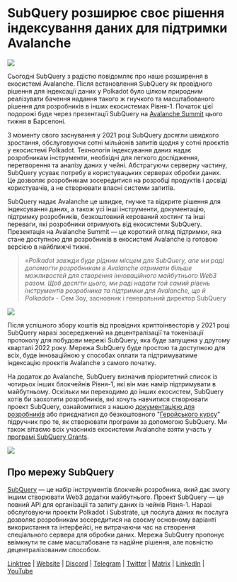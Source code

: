 # SubQuery розширює своє рішення індексування даних для підтримки Avalanche

![](https://miro.medium.com/max/1400/1*TzciSe7GYLJs_2d9BoXXXQ.png)

Сьогодні SubQuery з радістю повідомляє про наше розширення в екосистемі Avalanche. Після встановлення SubQuery як провідного рішення для індексації даних у Polkadot було цілком природним реалізувати бачення надання такого ж гнучкого та масштабованого рішення для розробників в інших екосистемах Рівня-1. Початок цієї подорожі буде через презентації SubQuery на [Avalanche Summit](https://www.avalanchesummit.com/agenda) цього тижня в Барселоні.

З моменту свого заснування у 2021 році SubQuery досягли швидкого зростання, обслуговуючи сотні мільйонів запитів щодня у сотні проєктів у екосистемі Polkadot. Технологія індексування даних надає розробникам інструменти, необхідні для легкого дослідження, перетворення та аналізу даних у чейні. Абстрагуючи серверну частину, SubQuery усуває потребу в користувацьких серверах обробки даних. Це дозволяє розробникам зосередитися на розробці продуктів і досвіді користувачів, а не створювати власні системи запитів.

SubQuery надає Avalanche це швидке, гнучке та відкрите рішення для індексування даних, а також усі інші інструменти, документацію, підтримку розробників, безкоштовний керований хостинг та інші переваги, які розробники отримують від екосистеми SubQuery. Презентація на Avalanche Summit — це короткий огляд підтримки, яка стане доступною для розробників в екосистемі Avalanche із готовою версією в найближчі тижні.

> _«Polkadot завжди буде рідним місцем для SubQuery, але ми раді допомогти розробникам в Avalanche отримати більше можливостей для створення інноваційного майбутнього Web3 разом. Щоб досягти цього, ми раді надати той самий рівень інструментів розробника та підтримки для Avalanche, що й Polkadot»_ - Сем Зоу, засновник і генеральний директор SubQuery

![](https://miro.medium.com/max/1400/0*F6j717yuckn37cNe)

Після успішного збору коштів від провідних криптоінвесторів у 2021 році SubQuery наразі зосереджений на децентралізації та токенізації протоколу для побудови мережі SubQuery, яка буде запущена у другому кварталі 2022 року. Мережа SubQuery буде простою та доступною для всіх, буде інноваційною у способах оплати та підтримуватиме індексацію проєктів Avalanche з самого початку.

На додаток до Avalanche, SubQuery визначив пріоритетний список із чотирьох інших блокчейнів Рівня-1, які він має намір підтримувати в майбутньому. Оскільки ми переходимо до інших екосистем, SubQuery хотів би заохотити розробників, які хочуть навчитися створювати проект SubQuery, ознайомитися з нашою [документацією для розробників](https://doc.subquery.network/) або приєднатися до безкоштовного "[Геройського курсу](https://subquery.coassemble.com/unlock/dOKZW6O#/)" підручник про те, як створювати програми за допомогою SubQuery. Ми також вітаємо всіх учасників екосистеми Avalanche взяти участь у [програмі SubQuery Grants](https://subquery.network/grants).

![](https://miro.medium.com/max/1400/1*lvd3P9kg-PNhGIWLtBh8-A.jpeg)

## Про мережу SubQuery

[SubQuery](https://subquery.network) — це набір інструментів блокчейн розробника, який дає змогу іншим створювати Web3 додатки майбутнього. Проект SubQuery — це повний API для організації та запиту даних із чейнів Рівня-1. Наразі обслуговуючи проекти Polkadot і Substrate, ця послуга даних як послуга дозволяє розробникам зосередитися на своєму основному варіанті використання та інтерфейсі, не витрачаючи час на створення спеціального сервера для обробки даних. Мережа SubQuery пропонує ввімкнути те саме масштабоване та надійне рішення, але повністю децентралізованим способом.

​​[Linktree](https://linktr.ee/subquerynetwork) | [Website](https://subquery.network/) | [Discord](https://discord.com/invite/78zg8aBSMG) | [Telegram](https://t.me/subquerynetwork) | [Twitter](https://twitter.com/subquerynetwork) | [Matrix](https://matrix.to/#/#subquery:matrix.org) | [LinkedIn](https://www.linkedin.com/company/subquery) | [YouTube](https://www.youtube.com/channel/UCi1a6NUUjegcLHDFLr7CqLw)
